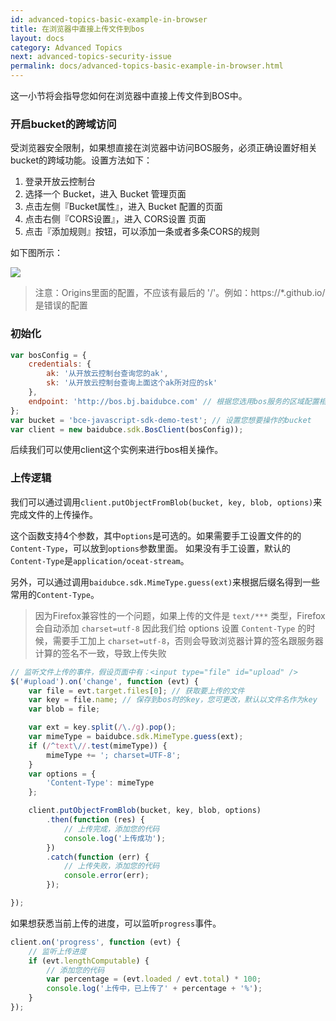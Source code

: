```yaml
---
id: advanced-topics-basic-example-in-browser
title: 在浏览器中直接上传文件到bos
layout: docs
category: Advanced Topics
next: advanced-topics-security-issue
permalink: docs/advanced-topics-basic-example-in-browser.html
---
```


这一小节将会指导您如何在浏览器中直接上传文件到BOS中。

### 开启bucket的跨域访问

受浏览器安全限制，如果想直接在浏览器中访问BOS服务，必须正确设置好相关bucket的跨域功能。设置方法如下：

1. 登录开放云控制台
2. 选择一个 Bucket，进入 Bucket 管理页面
3. 点击左侧『Bucket属性』，进入 Bucket 配置的页面
4. 点击右侧『CORS设置』，进入 CORS设置 页面
5. 点击『添加规则』按钮，可以添加一条或者多条CORS的规则

如下图所示：

![](http://bcesdk.bceimg.com/cors.png)

> 注意：Origins里面的配置，不应该有最后的 '/'。例如：https://*.github.io/ 是错误的配置

### 初始化

```js
var bosConfig = {
    credentials: {
        ak: '从开放云控制台查询您的ak',
        sk: '从开放云控制台查询上面这个ak所对应的sk'
    },
    endpoint: 'http://bos.bj.baidubce.com' // 根据您选用bos服务的区域配置相应的endpoint
};
var bucket = 'bce-javascript-sdk-demo-test'; // 设置您想要操作的bucket
var client = new baidubce.sdk.BosClient(bosConfig));
```

后续我们可以使用client这个实例来进行bos相关操作。

### 上传逻辑

我们可以通过调用`client.putObjectFromBlob(bucket, key, blob, options)`来完成文件的上传操作。

这个函数支持4个参数，其中`options`是可选的。如果需要手工设置文件的的`Content-Type`，可以放到`options`参数里面。
如果没有手工设置，默认的`Content-Type`是`application/oceat-stream`。

另外，可以通过调用`baidubce.sdk.MimeType.guess(ext)`来根据后缀名得到一些常用的`Content-Type`。

> 因为Firefox兼容性的一个问题，如果上传的文件是 `text/***` 类型，Firefox 会自动添加 `charset=utf-8`
> 因此我们给 options 设置 `Content-Type` 的时候，需要手工加上 `charset=utf-8`，否则会导致浏览器计算的签名跟服务器计算的签名不一致，导致上传失败


```js
// 监听文件上传的事件，假设页面中有：<input type="file" id="upload" />
$('#upload').on('change', function (evt) {
    var file = evt.target.files[0]; // 获取要上传的文件
    var key = file.name; // 保存到bos时的key，您可更改，默认以文件名作为key
    var blob = file;

    var ext = key.split(/\./g).pop();
    var mimeType = baidubce.sdk.MimeType.guess(ext);
    if (/^text\//.test(mimeType)) {
        mimeType += '; charset=UTF-8';
    }
    var options = {
        'Content-Type': mimeType
    };

    client.putObjectFromBlob(bucket, key, blob, options)
        .then(function (res) {
            // 上传完成，添加您的代码
            console.log('上传成功');
        })
        .catch(function (err) {
            // 上传失败，添加您的代码
            console.error(err);
        });

});
```

如果想获悉当前上传的进度，可以监听`progress`事件。

```js
client.on('progress', function (evt) {
    // 监听上传进度
    if (evt.lengthComputable) {
        // 添加您的代码
        var percentage = (evt.loaded / evt.total) * 100;
        console.log('上传中，已上传了' + percentage + '%');
    }
});
```
